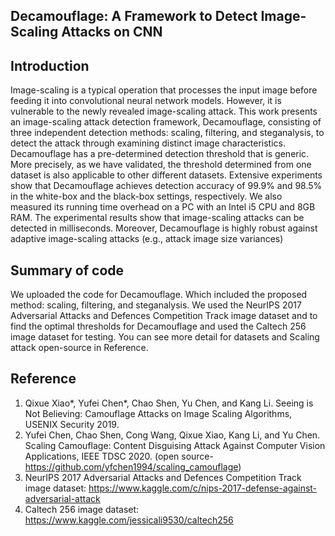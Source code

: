 
Decamouflage: A Framework to Detect Image-Scaling Attacks on CNN
------------------------------------------------------------------------------------------------------------------------------


Introduction
------------------------------------------------------------------------------------------------------------------------------

Image-scaling is a typical operation that processes the input image before feeding it into convolutional neural network models. However, it is vulnerable to the newly revealed image-scaling attack. This work presents an image-scaling attack detection framework, Decamouflage, consisting of three independent detection methods: scaling, filtering, and steganalysis, to detect the attack through examining distinct image characteristics. Decamouflage has a pre-determined detection threshold that is generic. More precisely, as we have validated, the threshold determined from one dataset is also applicable to other different datasets. Extensive experiments show that Decamouflage achieves detection accuracy of 99.9% and 98.5% in the white-box and the black-box settings, respectively. We also measured its running time overhead on a PC with an Intel i5 CPU and 8GB RAM. The experimental results show that image-scaling attacks can be detected in milliseconds. Moreover, Decamouflage is highly
robust against adaptive image-scaling attacks (e.g., attack image size variances)

Summary of code
------------------------------------------------------------------------------------------------------------------------------

We uploaded the code for Decamouflage.
Which included the proposed method: scaling, filtering, and steganalysis. 
We used the NeurIPS 2017 Adversarial Attacks and Defences Competition Track image dataset and to find the optimal thresholds for Decamouflage 
and used the Caltech 256 image dataset for testing. You can see more detail for datasets and Scaling attack open-source in Reference.

Reference
------------------------------------------------------------------------------------------------------------------------------

1. Qixue Xiao*, Yufei Chen*, Chao Shen, Yu Chen, and Kang Li. Seeing is Not Believing: Camouflage Attacks on Image Scaling Algorithms, USENIX Security 2019.
2. Yufei Chen, Chao Shen, Cong Wang, Qixue Xiao, Kang Li, and Yu Chen. Scaling Camouflage: Content Disguising Attack Against Computer Vision Applications, IEEE TDSC 2020.
    (open source-https://github.com/yfchen1994/scaling_camouflage)
3. NeurIPS 2017 Adversarial Attacks and Defences Competition Track image dataset: https://www.kaggle.com/c/nips-2017-defense-against-adversarial-attack
4. Caltech 256 image dataset: https://www.kaggle.com/jessicali9530/caltech256
